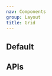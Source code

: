 ```yaml
---
nav: Components
group: Layout
title: Grid
---
```


## Default

<code src="./demos/index.tsx" nopadding></code>

## APIs

<API></API>
